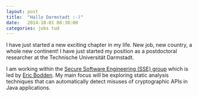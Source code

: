 ```yaml
---
layout: post
title:  "Hallo Darmstadt :-)"
date:   2014-10-01 08:30:00
categories: jobs tud
---
```

I have just started a new exciting chapter in my life. New job, new country, a whole new continent! I have just started 
my position as a postdoctoral researcher at the Technische Universit&auml;t Darmstadt.

I am working within the [Secure Software Engineering (SSE) group][sseblog] which is led by [Eric Bodden][bodden].
My main focus will be exploring static analysis techniques that can automatically detect misuses of cryptographic APIs
in Java applications. 

[bodden]:    http://bodden.de
[sseblog]:   http://sseblog.ec-spride.de/
